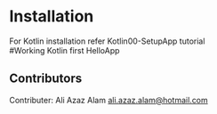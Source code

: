 # Installation
For Kotlin installation refer Kotlin00-SetupApp tutorial
<br>
#Working
Kotlin first HelloApp

## Contributors

Contributer: Ali Azaz Alam <ali.azaz.alam@hotmail.com>